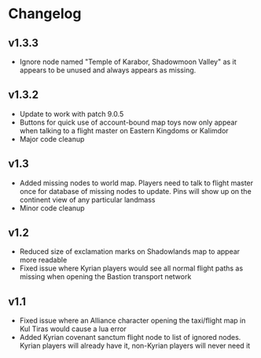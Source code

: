 # Changelog

## v1.3.3
* Ignore node named "Temple of Karabor, Shadowmoon Valley" as it appears to be unused and always appears as missing.

## v1.3.2
* Update to work with patch 9.0.5
* Buttons for quick use of account-bound map toys now only appear when talking to a flight master on Eastern Kingdoms or Kalimdor
* Major code cleanup

## v1.3
* Added missing nodes to world map. Players need to talk to flight master once for database of missing nodes to update. Pins will show up on the continent view of any particular landmass
* Minor code cleanup

## v1.2
* Reduced size of exclamation marks on Shadowlands map to appear more readable
* Fixed issue where Kyrian players would see all normal flight paths as missing when opening the Bastion transport network

## v1.1
* Fixed issue where an Alliance character opening the taxi/flight map in Kul Tiras would cause a lua error
* Added Kyrian covenant sanctum flight node to list of ignored nodes. Kyrian players will already have it, non-Kyrian players will never need it